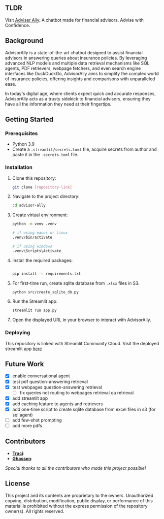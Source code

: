 ## TLDR
Visit [Adviser Ally](https://advisorally.streamlit.app/). A chatbot made for financial advisors. Advise with Confidence. 

## Background

AdvisorAlly is a state-of-the-art chatbot designed to assist financial advisors in answering queries about insurance policies. By leveraging advanced NLP models and multiple data retrieval mechanisms like SQL agents, PDF retrievers, webpage fetchers, and even search engine interfaces like DuckDuckGo, AdvisorAlly aims to simplify the complex world of insurance policies, offering insights and comparisons with unparalleled ease.

In today's digital age, where clients expect quick and accurate responses, AdvisorAlly acts as a trusty sidekick to financial advisors, ensuring they have all the information they need at their fingertips.

## Getting Started

### Prerequisites

- Python 3.9
- Create a `.streamlit/secrets.toml` file, acquire secrets from author and paste it in the `.secrets.toml` file. 

### Installation

1. Clone this repository:
   ```bash
   git clone [repository-link]
   ```

2. Navigate to the project directory:
   ```bash
   cd advisor-ally
   ```

3. Create virtual environment:
    ```bash
    python -m venv .venv

    # if using macos or linux
    .venv/bin/activate

    # if using windows
    .venv\Scripts\Activate
    ```

4. Install the required packages:
   ```bash
   
   pip install -r requirements.txt
   ```

5. For first-time run, create sqlite database from `.xlsx` files in S3.
    ```bash
    python src/create_sqlite_db.py
    ```

5. Run the Streamlit app:
   ```bash
   streamlit run app.py
   ```

6. Open the displayed URL in your browser to interact with AdvisorAlly.

### Deploying

This repository is linked with Streamlit Community Cloud. Visit the deployed streamlit app [here](https://advisorally.streamlit.app/)

## Future Work

- [X] enable conversational agent
- [X] test pdf question-answering retrieval
- [X] test webpages question-answering retrieval
    - [ ] fix queries not routing to webpages retrieval qa retrieval
- [X] add streamlit app
- [X] add caching feature to agents and retrievers
- [X] add one-time script to create sqlite database from excel files in s3 (for sql agent)
- [ ] add few-shot prompting 
- [ ] add more pdfs

## Contributors

- **[Traci](mailto:longwind48@gmail.com)**: 
- **[Ghassen](mailto:ghassen_chniti@singlife.com)**: 

*Special thanks to all the contributors who made this project possible!*

## License

This project and its contents are proprietary to the owners. Unauthorized copying, distribution, modification, public display, or performance of this material is prohibited without the express permission of the repository owner(s). All rights reserved.
